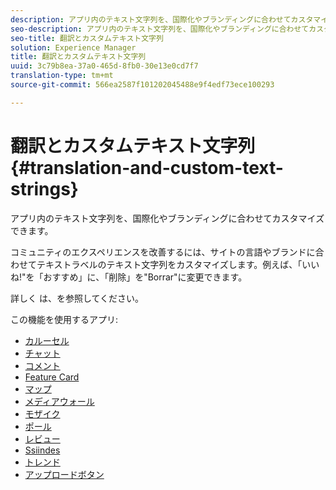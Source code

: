 ```yaml
---
description: アプリ内のテキスト文字列を、国際化やブランディングに合わせてカスタマイズできます。
seo-description: アプリ内のテキスト文字列を、国際化やブランディングに合わせてカスタマイズできます。
seo-title: 翻訳とカスタムテキスト文字列
solution: Experience Manager
title: 翻訳とカスタムテキスト文字列
uuid: 3c79b8ea-37a0-465d-8fb0-30e13e0cd7f7
translation-type: tm+mt
source-git-commit: 566ea2587f101202045488e9f4edf73ece100293

---
```



# 翻訳とカスタムテキスト文字列{#translation-and-custom-text-strings}

アプリ内のテキスト文字列を、国際化やブランディングに合わせてカスタマイズできます。

コミュニティのエクスペリエンスを改善するには、サイトの言語やブランドに合わせてテキストラベルのテキスト文字列をカスタマイズします。例えば、「いいね!"を「おすすめ」に、「削除」を"Borrar"に変更できます。

詳しく [](../c-settings-other/c-translation-sets/c-translation-sets.md#c_translation_sets)は、を参照してください。

この機能を使用するアプリ:

* [カルーセル](../c-about-apps/c-carousel-app/c-carousel-app.md#c_carousel_app)
* [チャット](../c-about-apps/c-chat-app/c-chat-app.md#c_chat_app)
* [コメント](/help/using/c-about-apps/c-comments/c-comments.md)
* [Feature Card](../c-about-apps/c-feature-card-app/c-feature-card-app.md#c_feature_card_app)
* [マップ](../c-about-apps/c-map-app/c-map-app.md#c_map_app)
* [メディアウォール](../c-about-apps/c-media-wall-app/c-media-wall-app.md#c_media_wall_app)
* [モザイク](../c-about-apps/c-mosaic-app/c-mosaic-app.md#c_mosaic_app)
* [ポール](../c-about-apps/c-polls-app/c-polls-app.md#c_polls_app)
* [レビュー](../c-about-apps/c-reviews-app/c-reviews-app.md#c_reviews_app)
* [Ssiindes](../c-about-apps/c-sidenotes-app/c-sidenotes-app.md#c_sidenotes_app)
* [トレンド](../c-about-apps/c-trending-app/c-trending-app.md#c_trending_app)
* [アップロードボタン](../c-about-apps/c-upload-button-app/c-upload-button-app.md#c_upload_button_app)

